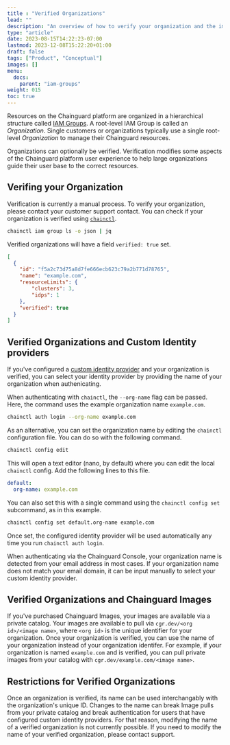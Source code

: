 ```yaml
---
title : "Verified Organizations"
lead: ""
description: "An overview of how to verify your organization and the implications"
type: "article"
date: 2023-08-15T14:22:23-07:00
lastmod: 2023-12-08T15:22:20+01:00
draft: false
tags: ["Product", "Conceptual"]
images: []
menu:
  docs:
    parent: "iam-groups"
weight: 015
toc: true
---
```


Resources on the Chainguard platform are organized in a hierarchical structure called [IAM Groups](/chainguard/chainguard-enforce/iam-groups/how-to-manage-iam-groups-in-chainguard-enforce/). A root-level IAM Group is called an _Organization_. Single customers or organizations typically use a single root-level _Organization_ to manage their
Chainguard resources.

Organizations can optionally be verified. Verification modifies some aspects of the Chainguard platform user experience to help large organizations guide their user base to the correct resources.

## Verifing your Organization

Verification is currently a manual process. To verify your organization, please contact your customer support contact. You can check if your organization is verified using [`chainctl`](/chainguard/chainguard-enforce/how-to-install-chainctl/).

```sh
chainctl iam group ls -o json | jq
```

Verified organizations will have a field `verified: true` set.

```json
[
  {
    "id": "f5a2c73d75a8d7fe666ecb623c79a2b771d78765",
    "name": "example.com",
    "resourceLimits": {
        "clusters": 3,
        "idps": 1
    },
    "verified": true
  }
]
```

## Verified Organizations and Custom Identity providers

If you've configured a [custom identity provider](/chainguard/chainguard-enforce/authentication/custom-idps/) and your organization is verified, you can select your identity provider by providing the name of your organization when authenicating.

When authenticating with `chainctl`, the `--org-name` flag can be passed. Here, the command uses the example organization name `example.com`.

```sh
chainctl auth login --org-name example.com
```

As an alternative, you can set the organization name by editing the `chainctl` configuration file. You can do so with the following command.

```sh
chainctl config edit
```

This will open a text editor (nano, by default) where you can edit the local `chainctl` config. Add the following lines to this file.

```yaml
default:
  org-name: example.com
```

You can also set this with a single command using the `chainctl config set` subcommand, as in this example.

```sh
chainctl config set default.org-name example.com
```

Once set, the configured identity provider will be used automatically any time you run `chainctl auth login`.

When authenticating via the Chainguard Console, your organization name is detected from your email address in most cases. If your organization name does not match your email domain, it can be input manually to select your custom identity provider.

## Verified Organizations and Chainguard Images

If you've purchased Chainguard Images, your images are available via a private catalog. Your images are available to pull via `cgr.dev/<org id>/<image name>`, where `<org id>` is the unique identifier for your organization. Once your organization is verified, you can use the name of your organization instead of your organization identifer. For example, if your organization is named `example.com` and is verified, you can pull private images from your catalog with `cgr.dev/example.com/<image name>`.

## Restrictions for Verified Organizations

Once an organization is verified, its name can be used interchangably with the organization's unique ID. Changes to the name can break Image pulls from your private catalog and break authentication for users that have configured custom identity providers. For that reason, modifying the name of a verified organization is not currently possible. If you need to modify the name of your verified organization, please contact support.
